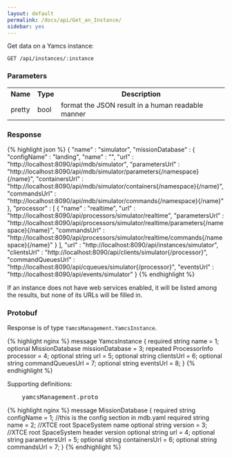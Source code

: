 ```yaml
---
layout: default
permalink: /docs/api/Get_an_Instance/
sidebar: yes
---
```


Get data on a Yamcs instance:

    GET /api/instances/:instance


### Parameters

<table class="inline">
    <tr>
        <th>Name</th>
        <th>Type</th>
        <th>Description</th>
    </tr>
    <tr>
        <td class="code">pretty</td>
        <td class="code">bool</td>
        <td>format the JSON result in a human readable manner</td>
    </tr>
</table>

### Response

{% highlight json %}
{
  "name" : "simulator",
  "missionDatabase" : {
    "configName" : "landing",
    "name" : "",
    "url" : "http://localhost:8090/api/mdb/simulator",
    "parametersUrl" : "http://localhost:8090/api/mdb/simulator/parameters{/namespace}{/name}",
    "containersUrl" : "http://localhost:8090/api/mdb/simulator/containers{/namespace}{/name}",
    "commandsUrl" : "http://localhost:8090/api/mdb/simulator/commands{/namespace}{/name}"
  },
  "processor" : [ {
    "name" : "realtime",
    "url" : "http://localhost:8090/api/processors/simulator/realtime",
    "parametersUrl" : "http://localhost:8090/api/processors/simulator/realtime/parameters{/namespace}{/name}",
    "commandsUrl" : "http://localhost:8090/api/processors/simulator/realtime/commands{/namespace}{/name}"
  } ],
  "url" : "http://localhost:8090/api/instances/simulator",
  "clientsUrl" : "http://localhost:8090/api/clients/simulator{/processor}",
  "commandQueuesUrl" : "http://localhost:8090/api/cqueues/simulator{/processor}",
  "eventsUrl" : "http://localhost:8090/api/events/simulator"
}
{% endhighlight %}

If an instance does not have web services enabled, it will be listed among the results, but none of its URLs will be filled in.

### Protobuf

Response is of type `YamcsManagement.YamcsInstance`.

{% highlight nginx %}
message YamcsInstance {
  required string name = 1;
  optional MissionDatabase missionDatabase = 3;
  repeated ProcessorInfo processor = 4;
  optional string url = 5;
  optional string clientsUrl = 6;
  optional string commandQueuesUrl = 7;
  optional string eventsUrl = 8;
}
{% endhighlight %}

Supporting definitions:

<pre class="header">
    yamcsManagement.proto
</pre>

{% highlight nginx %}
message MissionDatabase {
  required string configName = 1; //this is the config section in mdb.yaml
  required string name = 2; //XTCE root SpaceSystem name
  optional string version = 3; //XTCE root SpaceSystem header version
  optional string url = 4;
  optional string parametersUrl = 5;
  optional string containersUrl = 6;
  optional string commandsUrl = 7;
}
{% endhighlight %}
